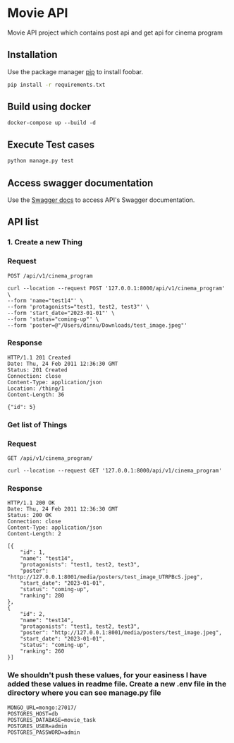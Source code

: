 # Movie API

Movie API project which contains post api and get api for cinema program

## Installation

Use the package manager [pip](https://pip.pypa.io/en/stable/) to install foobar.

```bash
pip install -r requirements.txt
```

## Build using docker

```docker
docker-compose up --build -d
```

## Execute Test cases

```python
python manage.py test
```

## Access swagger documentation

Use the [Swagger docs](https:127.0.0.1:8000) to access API's Swagger documentation.

## API list
### 1. Create a new Thing

### Request

`POST /api/v1/cinema_program`
```
curl --location --request POST '127.0.0.1:8000/api/v1/cinema_program' \
--form 'name="test14"' \
--form 'protagonists="test1, test2, test3"' \
--form 'start_date="2023-01-01"' \
--form 'status="coming-up"' \
--form 'poster=@"/Users/dinnu/Downloads/test_image.jpeg"'
```

### Response

    HTTP/1.1 201 Created
    Date: Thu, 24 Feb 2011 12:36:30 GMT
    Status: 201 Created
    Connection: close
    Content-Type: application/json
    Location: /thing/1
    Content-Length: 36

    {"id": 5}

### Get list of Things

### Request

`GET /api/v1/cinema_program/`

    curl --location --request GET '127.0.0.1:8000/api/v1/cinema_program'

### Response

    HTTP/1.1 200 OK
    Date: Thu, 24 Feb 2011 12:36:30 GMT
    Status: 200 OK
    Connection: close
    Content-Type: application/json
    Content-Length: 2

    [{
        "id": 1,
        "name": "test14",
        "protagonists": "test1, test2, test3",
        "poster": "http://127.0.0.1:8001/media/posters/test_image_UTRPBcS.jpeg",
        "start_date": "2023-01-01",
        "status": "coming-up",
        "ranking": 280
    },
    {
        "id": 2,
        "name": "test14",
        "protagonists": "test1, test2, test3",
        "poster": "http://127.0.0.1:8001/media/posters/test_image.jpeg",
        "start_date": "2023-01-01",
        "status": "coming-up",
        "ranking": 260
    }]

### We shouldn't push these values, for your easiness I have added these values in readme file. Create a new .env file in the directory where you can see manage.py file
```
MONGO_URL=mongo:27017/
POSTGRES_HOST=db
POSTGRES_DATABASE=movie_task
POSTGRES_USER=admin
POSTGRES_PASSWORD=admin
```